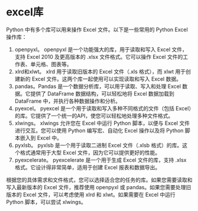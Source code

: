 # excel库

Python 中有多个库可以用来操作 Excel 文件。以下是一些常用的 Python Excel 操作库：

1. openpyxl。 openpyxl 是一个功能强大的库，用于读取和写入 Excel 文件，支持 Excel 2010 及更高版本的 .xlsx 文件格式。它可以操作 Excel 文件的工作表、单元格、图表等。
1. xlrd和xlwt。 xlrd 用于读取旧版本的 Excel 文件（.xls 格式），而 xlwt 用于创建新的 Excel 文件。这两个库一起使用可以实现读取和写入 Excel 数据。
1. pandas。Pandas 是一个数据分析库，可以用于读取、写入和处理 Excel 数据。它提供了 DataFrame 数据结构，可以轻松地将 Excel 数据加载到 DataFrame 中，并执行各种数据操作和分析。
1. pyexcel。 pyexcel 是一个用于读取和写入多种不同格式的文件（包括 Excel）的库。它提供了一个统一的API，使您可以轻松地处理多种文件格式。
1. xlwings。 xlwings 允许您在 Excel 中运行 Python 脚本，以便与 Excel 文件进行交互。您可以使用 Python 编写宏、自动化 Excel 操作以及将 Python 脚本嵌入到 Excel 中。
1. pyxlsb。 pyxlsb 是一个用于读取二进制 Excel 文件（.xlsb 格式）的库。这个格式通常用于大型 Excel 文件，因为它可以提供更好的性能。
1. pyexcelerate。 pyexcelerate 是一个用于生成 Excel 文件的库，支持 .xlsx 格式。它设计得非常简单，适用于创建 Excel 报表和数据导出。

根据您的具体需求和文件格式，您可以选择适合您的任务的库。如果您需要读取和写入最新版本的 Excel 文件，推荐使用 openpyxl 或 pandas。如果您需要处理旧版本的 Excel 文件，可以考虑使用 xlrd 和 xlwt。如果需要在 Excel 中运行 Python 脚本，可以尝试 xlwings。